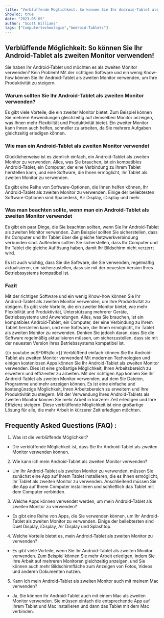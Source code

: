 ```yaml
---
title: "Verblüffende Möglichkeit: So können Sie Ihr Android-Tablet als zweiten Monitor verwenden!"
ShowToc: true 
date: "2023-05-09"
author: "Scott Williams" 
tags: ["Computertechnologie","Android-Tablets"]
---
```

## Verblüffende Möglichkeit: So können Sie Ihr Android-Tablet als zweiten Monitor verwenden!

Sie haben Ihr Android-Tablet und möchten es als zweiten Monitor verwenden? Kein Problem! Mit der richtigen Software und ein wenig Know-how können Sie Ihr Android-Tablet als zweiten Monitor verwenden, um Ihre Produktivität zu steigern.

### Warum sollten Sie Ihr Android-Tablet als zweiten Monitor verwenden?

Es gibt viele Vorteile, die ein zweiter Monitor bietet. Zum Beispiel können Sie mehrere Anwendungen gleichzeitig auf demselben Monitor anzeigen, was Ihnen mehr Flexibilität und Produktivität bietet. Ein zweiter Monitor kann Ihnen auch helfen, schneller zu arbeiten, da Sie mehrere Aufgaben gleichzeitig erledigen können.

### Wie man ein Android-Tablet als zweiten Monitor verwendet

Glücklicherweise ist es ziemlich einfach, ein Android-Tablet als zweiten Monitor zu verwenden. Alles, was Sie brauchen, ist ein kompatibles Android-Tablet, ein Computer, der eine Verbindung zu Ihrem Tablet herstellen kann, und eine Software, die Ihnen ermöglicht, Ihr Tablet als zweiten Monitor zu verwenden.

Es gibt eine Reihe von Software-Optionen, die Ihnen helfen können, Ihr Android-Tablet als zweiten Monitor zu verwenden. Einige der beliebtesten Software-Optionen sind Spacedesk, Air Display, iDisplay und mehr.

### Was man beachten sollte, wenn man ein Android-Tablet als zweiten Monitor verwendet

Es gibt ein paar Dinge, die Sie beachten sollten, wenn Sie Ihr Android-Tablet als zweiten Monitor verwenden. Zum Beispiel sollten Sie sicherstellen, dass Ihr Computer und Ihr Tablet über die gleiche Netzwerkverbindung verbunden sind. Außerdem sollten Sie sicherstellen, dass Ihr Computer und Ihr Tablet die gleiche Auflösung haben, damit Ihr Bildschirm nicht verzerrt wird.

Es ist auch wichtig, dass Sie die Software, die Sie verwenden, regelmäßig aktualisieren, um sicherzustellen, dass sie mit der neuesten Version Ihres Betriebssystems kompatibel ist.

### Fazit

Mit der richtigen Software und ein wenig Know-how können Sie Ihr Android-Tablet als zweiten Monitor verwenden, um Ihre Produktivität zu steigern. Es gibt viele Vorteile, die ein zweiter Monitor bietet, wie mehr Flexibilität und Produktivität, Unterstützung mehrerer Geräte, Betriebssysteme und Anwendungen. Alles, was Sie brauchen, ist ein kompatibles Android-Tablet, ein Computer, der eine Verbindung zu Ihrem Tablet herstellen kann, und eine Software, die Ihnen ermöglicht, Ihr Tablet als zweiten Monitor zu verwenden. Denken Sie jedoch daran, dass Sie die Software regelmäßig aktualisieren müssen, um sicherzustellen, dass sie mit der neuesten Version Ihres Betriebssystems kompatibel ist.

{{< youtube pcSF065jlIo >}} 
Verblüffend einfach können Sie Ihr Android-Tablet als zweiten Monitor verwenden! Mit modernen Technologien und einigen kostenlosen Apps können Sie Ihr Android-Tablet als zweiten Monitor verwenden. Dies ist eine großartige Möglichkeit, Ihren Arbeitsbereich zu erweitern und effizienter zu arbeiten. Mit der richtigen App können Sie Ihr Android-Tablet als zweiten Monitor verwenden, auf dem Sie Dateien, Programme und mehr anzeigen können. Es ist eine einfache und kostengünstige Möglichkeit, Ihren Arbeitsbereich zu erweitern und Ihre Produktivität zu steigern. Mit der Verwendung Ihres Android-Tablets als zweiten Monitor können Sie mehr Arbeit in kürzerer Zeit erledigen und Ihre Effizienz steigern. Diese verblüffende Möglichkeit ist eine großartige Lösung für alle, die mehr Arbeit in kürzerer Zeit erledigen möchten.

## Frequently Asked Questions (FAQ) :
1. Was ist die verblüffende Möglichkeit?
- Die verblüffende Möglichkeit ist, dass Sie Ihr Android-Tablet als zweiten Monitor verwenden können.

2. Wie kann ich mein Android-Tablet als zweiten Monitor verwenden?
- Um Ihr Android-Tablet als zweiten Monitor zu verwenden, müssen Sie zunächst eine App auf Ihrem Tablet installieren, die es Ihnen ermöglicht, Ihr Tablet als zweiten Monitor zu verwenden. Anschließend müssen Sie die App auf Ihrem Computer installieren und schließlich das Tablet mit dem Computer verbinden.

3. Welche Apps können verwendet werden, um mein Android-Tablet als zweiten Monitor zu verwenden?
- Es gibt eine Reihe von Apps, die Sie verwenden können, um Ihr Android-Tablet als zweiten Monitor zu verwenden. Einige der beliebtesten sind Duet Display, iDisplay, Air Display und Splashtop.

4. Welche Vorteile bietet es, mein Android-Tablet als zweiten Monitor zu verwenden?
- Es gibt viele Vorteile, wenn Sie Ihr Android-Tablet als zweiten Monitor verwenden. Zum Beispiel können Sie mehr Arbeit erledigen, indem Sie Ihre Arbeit auf mehreren Monitoren gleichzeitig anzeigen, und Sie können auch mehr Bildschirmfläche zum Anzeigen von Fotos, Videos und anderen Dokumenten nutzen.

5. Kann ich mein Android-Tablet als zweiten Monitor auch mit meinem Mac verwenden?
- Ja, Sie können Ihr Android-Tablet auch mit einem Mac als zweiten Monitor verwenden. Sie müssen einfach die entsprechende App auf Ihrem Tablet und Mac installieren und dann das Tablet mit dem Mac verbinden.


